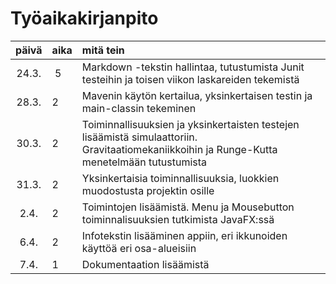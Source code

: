# Työaikakirjanpito 

| päivä | aika | mitä tein |
| :----:|:-----|:----- |
| 24.3. | 5    | Markdown -tekstin hallintaa, tutustumista Junit testeihin ja toisen viikon laskareiden tekemistä |
| 28.3. | 2    | Mavenin käytön kertailua, yksinkertaisen testin ja main-classin tekeminen |
| 30.3. | 2    | Toiminnallisuuksien ja yksinkertaisten testejen lisäämistä simulaattoriin. Gravitaatiomekaniikkoihin ja Runge-Kutta menetelmään tutustumista |
| 31.3. | 2    | Yksinkertaisia toiminnallisuuksia, luokkien muodostusta projektin osille |
| 2.4.  | 2    | Toimintojen lisäämistä. Menu ja Mousebutton toiminnalisuuksien tutkimista JavaFX:ssä |
| 6.4.  | 2    | Infotekstin lisääminen appiin, eri ikkunoiden käyttöä eri osa-alueisiin |
| 7.4.  | 1    | Dokumentaation lisäämistä |

